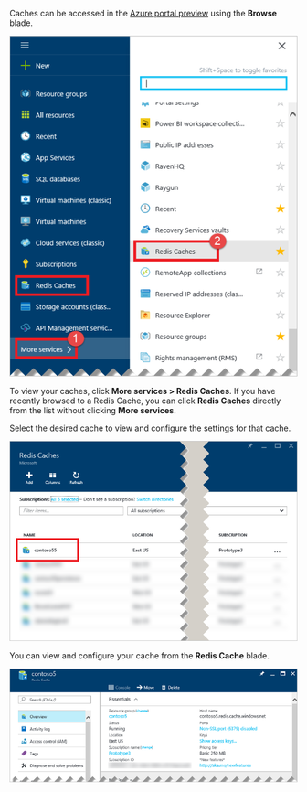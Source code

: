 Caches can be accessed in the [Azure portal preview](https://portal.azure.cn) using the **Browse** blade.

![Azure Redis Cache Browse Blade](./media/redis-cache-browse/redis-cache-browse.png)

To view your caches, click **More services > Redis Caches**. If you have recently browsed to a Redis Cache, you can click **Redis Caches** directly from the list without clicking **More services**.

Select the desired cache to view and configure the settings for that cache.

![Azure Redis Cache Browse Cache List](./media/redis-cache-browse/redis-caches.png)

You can view and configure your cache from the **Redis Cache** blade.

![Redis Cache All Settings](./media/redis-cache-browse/redis-cache-blade.png)